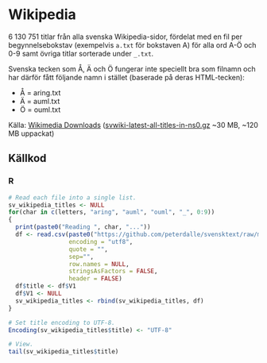 # Wikipedia

6 130 751 titlar från alla svenska Wikipedia-sidor, fördelat med en fil per begynnelsebokstav (exempelvis `a.txt` för bokstaven A) för alla ord A-Ö och 0-9 samt övriga titlar sorterade under `_.txt`.

Svenska tecken som Å, Ä och Ö fungerar inte speciellt bra som filnamn och har därför fått följande namn i stället (baserade på deras HTML-tecken):

- Å = aring.txt
- Ä = auml.txt
- Ö = ouml.txt

Källa: [Wikimedia Downloads](https://dumps.wikimedia.org/) ([svwiki-latest-all-titles-in-ns0.gz](http://dumps.wikimedia.org/svwiki/latest/svwiki-latest-all-titles-in-ns0.gz) ~30 MB, ~120 MB uppackat)

## Källkod

### R

```r
# Read each file into a single list.
sv_wikipedia_titles <- NULL
for(char in c(letters, "aring", "auml", "ouml", "_", 0:9))
{
  print(paste0("Reading ", char, "..."))
  df <- read.csv(paste0("https://github.com/peterdalle/svensktext/raw/master/wikipedia/", char, ".txt"), 
                 encoding = "utf8", 
                 quote = "", 
                 sep="",
                 row.names = NULL, 
                 stringsAsFactors = FALSE,
                 header = FALSE)
  df$title <- df$V1
  df$V1 <- NULL
  sv_wikipedia_titles <- rbind(sv_wikipedia_titles, df)
}

# Set title encoding to UTF-8.
Encoding(sv_wikipedia_titles$title) <- "UTF-8"

# View.
tail(sv_wikipedia_titles$title)
```